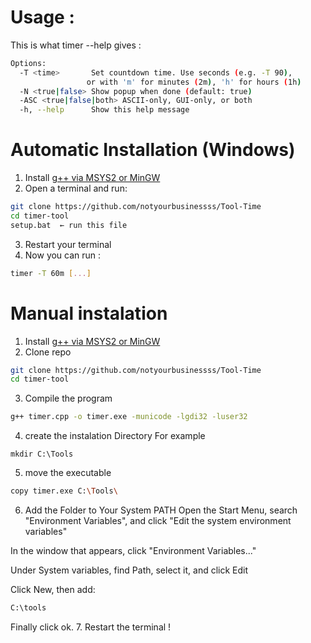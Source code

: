 # Usage : 
This is what timer --help gives :
```bash
Options:
  -T <time>       Set countdown time. Use seconds (e.g. -T 90),
                 or with 'm' for minutes (2m), 'h' for hours (1h)
  -N <true|false> Show popup when done (default: true)
  -ASC <true|false|both> ASCII-only, GUI-only, or both
  -h, --help      Show this help message
```

# Automatic Installation (Windows)
1. Install [g++ via MSYS2 or MinGW](https://www.msys2.org/)
2. Open a terminal and run:

```bash
git clone https://github.com/notyourbusinessss/Tool-Time
cd timer-tool
setup.bat  ← run this file
```
3. Restart your terminal
4. Now you can run :
```bash
timer -T 60m [...]
```

# Manual instalation 
1. Install [g++ via MSYS2 or MinGW](https://www.msys2.org/)
2. Clone repo
```bash
git clone https://github.com/notyourbusinessss/Tool-Time
cd timer-tool
```
3. Compile the program 
```bash
g++ timer.cpp -o timer.exe -municode -lgdi32 -luser32
```
4. create the instalation Directory 
For example 
```
mkdir C:\Tools
```
5. move the executable 
```bash
copy timer.exe C:\Tools\
```
6. Add the Folder to Your System PATH
Open the Start Menu, search "Environment Variables", and click "Edit the system environment variables"

In the window that appears, click "Environment Variables..."

Under System variables, find Path, select it, and click Edit

Click New, then add:
```bash
C:\tools
```
Finally click ok.
7. Restart the terminal !
